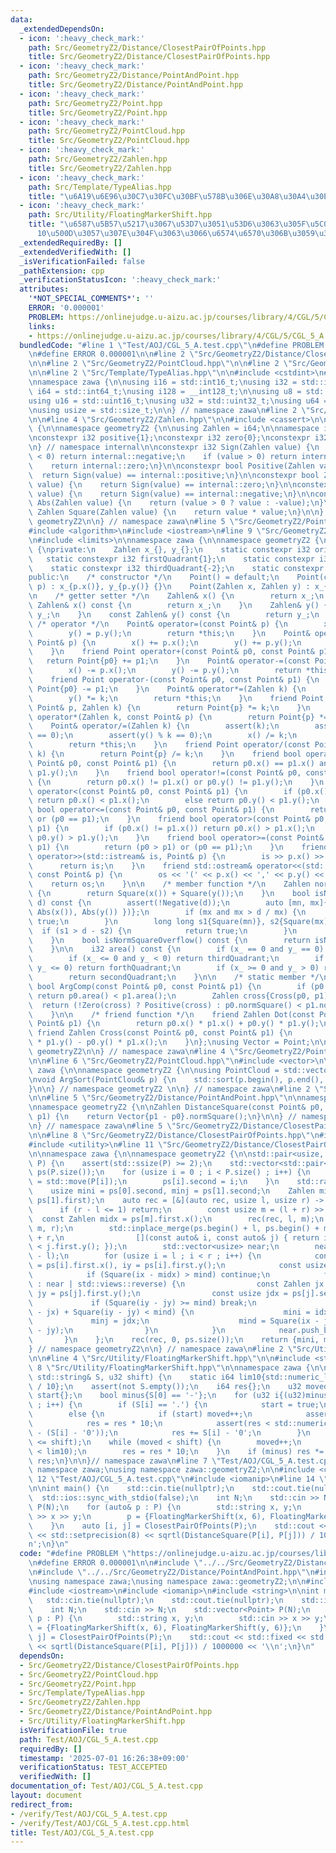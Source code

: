 ```yaml
---
data:
  _extendedDependsOn:
  - icon: ':heavy_check_mark:'
    path: Src/GeometryZ2/Distance/ClosestPairOfPoints.hpp
    title: Src/GeometryZ2/Distance/ClosestPairOfPoints.hpp
  - icon: ':heavy_check_mark:'
    path: Src/GeometryZ2/Distance/PointAndPoint.hpp
    title: Src/GeometryZ2/Distance/PointAndPoint.hpp
  - icon: ':heavy_check_mark:'
    path: Src/GeometryZ2/Point.hpp
    title: Src/GeometryZ2/Point.hpp
  - icon: ':heavy_check_mark:'
    path: Src/GeometryZ2/PointCloud.hpp
    title: Src/GeometryZ2/PointCloud.hpp
  - icon: ':heavy_check_mark:'
    path: Src/GeometryZ2/Zahlen.hpp
    title: Src/GeometryZ2/Zahlen.hpp
  - icon: ':heavy_check_mark:'
    path: Src/Template/TypeAlias.hpp
    title: "\u6A19\u6E96\u30C7\u30FC\u30BF\u578B\u306E\u30A8\u30A4\u30EA\u30A2\u30B9"
  - icon: ':heavy_check_mark:'
    path: Src/Utility/FloatingMarkerShift.hpp
    title: "\u6587\u5B57\u5217\u3067\u53D7\u3051\u53D6\u3063\u305F\u5C0F\u6570\u3092\
      10\u500D\u3057\u307E\u304F\u3063\u3066\u6574\u6570\u306B\u3059\u308B\u3084\u3064"
  _extendedRequiredBy: []
  _extendedVerifiedWith: []
  _isVerificationFailed: false
  _pathExtension: cpp
  _verificationStatusIcon: ':heavy_check_mark:'
  attributes:
    '*NOT_SPECIAL_COMMENTS*': ''
    ERROR: '0.000001'
    PROBLEM: https://onlinejudge.u-aizu.ac.jp/courses/library/4/CGL/5/CGL_5_A
    links:
    - https://onlinejudge.u-aizu.ac.jp/courses/library/4/CGL/5/CGL_5_A
  bundledCode: "#line 1 \"Test/AOJ/CGL_5_A.test.cpp\"\n#define PROBLEM \"https://onlinejudge.u-aizu.ac.jp/courses/library/4/CGL/5/CGL_5_A\"\
    \n#define ERROR 0.000001\n\n#line 2 \"Src/GeometryZ2/Distance/ClosestPairOfPoints.hpp\"\
    \n\n#line 2 \"Src/GeometryZ2/PointCloud.hpp\"\n\n#line 2 \"Src/GeometryZ2/Point.hpp\"\
    \n\n#line 2 \"Src/Template/TypeAlias.hpp\"\n\n#include <cstdint>\n#include <cstddef>\n\
    \nnamespace zawa {\n\nusing i16 = std::int16_t;\nusing i32 = std::int32_t;\nusing\
    \ i64 = std::int64_t;\nusing i128 = __int128_t;\n\nusing u8 = std::uint8_t;\n\
    using u16 = std::uint16_t;\nusing u32 = std::uint32_t;\nusing u64 = std::uint64_t;\n\
    \nusing usize = std::size_t;\n\n} // namespace zawa\n#line 2 \"Src/GeometryZ2/Zahlen.hpp\"\
    \n\n#line 4 \"Src/GeometryZ2/Zahlen.hpp\"\n\n#include <cassert>\n\nnamespace zawa\
    \ {\n\nnamespace geometryZ2 {\n\nusing Zahlen = i64;\n\nnamespace internal {\n\
    \nconstexpr i32 positive{1};\nconstexpr i32 zero{0};\nconstexpr i32 negative{-1};\n\
    \n} // namespace internal\n\nconstexpr i32 Sign(Zahlen value) {\n    if (value\
    \ < 0) return internal::negative;\n    if (value > 0) return internal::positive;\n\
    \    return internal::zero;\n}\n\nconstexpr bool Positive(Zahlen value) {\n  \
    \  return Sign(value) == internal::positive;\n}\n\nconstexpr bool Zero(Zahlen\
    \ value) {\n    return Sign(value) == internal::zero;\n}\n\nconstexpr bool Negative(Zahlen\
    \ value) {\n    return Sign(value) == internal::negative;\n}\n\nconstexpr Zahlen\
    \ Abs(Zahlen value) {\n    return (value > 0 ? value : -value);\n}\n\nconstexpr\
    \ Zahlen Square(Zahlen value) {\n    return value * value;\n}\n\n} // namespace\
    \ geometryZ2\n\n} // namespace zawa\n#line 5 \"Src/GeometryZ2/Point.hpp\"\n\n\
    #include <algorithm>\n#include <iostream>\n#line 9 \"Src/GeometryZ2/Point.hpp\"\
    \n#include <limits>\n\nnamespace zawa {\n\nnamespace geometryZ2 {\n\nclass Point\
    \ {\nprivate:\n    Zahlen x_{}, y_{};\n    static constexpr i32 origin{0};\n \
    \   static constexpr i32 firstQuadrant{1};\n    static constexpr i32 secondQuadrant{2};\n\
    \    static constexpr i32 thirdQuadrant{-2};\n    static constexpr i32 forthQuadrant{-1};\n\
    public:\n    /* constructor */\n    Point() = default;\n    Point(const Point&\
    \ p) : x_{p.x()}, y_{p.y()} {}\n    Point(Zahlen x, Zahlen y) : x_{x}, y_{y} {}\n\
    \n    /* getter setter */\n    Zahlen& x() {\n        return x_;\n    }\n    const\
    \ Zahlen& x() const {\n        return x_;\n    }\n    Zahlen& y() {\n        return\
    \ y_;\n    }\n    const Zahlen& y() const {\n        return y_;\n    }\n\n   \
    \ /* operator */\n    Point& operator=(const Point& p) {\n        x() = p.x();\n\
    \        y() = p.y();\n        return *this;\n    }\n    Point& operator+=(const\
    \ Point& p) {\n        x() += p.x();\n        y() += p.y();\n        return *this;\n\
    \    }\n    friend Point operator+(const Point& p0, const Point& p1) {\n     \
    \   return Point{p0} += p1;\n    }\n    Point& operator-=(const Point& p) {\n\
    \        x() -= p.x();\n        y() -= p.y();\n        return *this;\n    }\n\
    \    friend Point operator-(const Point& p0, const Point& p1) {\n        return\
    \ Point{p0} -= p1;\n    }\n    Point& operator*=(Zahlen k) {\n        x() *= k;\n\
    \        y() *= k;\n        return *this;\n    }\n    friend Point operator*(const\
    \ Point& p, Zahlen k) {\n        return Point{p} *= k;\n    }\n    friend Point\
    \ operator*(Zahlen k, const Point& p) {\n        return Point{p} *= k;\n    }\n\
    \    Point& operator/=(Zahlen k) {\n        assert(k);\n        assert(x() % k\
    \ == 0);\n        assert(y() % k == 0);\n        x() /= k;\n        y() /= k;\n\
    \        return *this;\n    }\n    friend Point operator/(const Point& p, Zahlen\
    \ k) {\n        return Point{p} /= k;\n    }\n    friend bool operator==(const\
    \ Point& p0, const Point& p1) {\n        return p0.x() == p1.x() and p0.y() ==\
    \ p1.y();\n    }\n    friend bool operator!=(const Point& p0, const Point& p1)\
    \ {\n        return p0.x() != p1.x() or p0.y() != p1.y();\n    }\n    friend bool\
    \ operator<(const Point& p0, const Point& p1) {\n        if (p0.x() != p1.x())\
    \ return p0.x() < p1.x();\n        else return p0.y() < p1.y();\n    }\n    friend\
    \ bool operator<=(const Point& p0, const Point& p1) {\n        return (p0 < p1)\
    \ or (p0 == p1);\n    }\n    friend bool operator>(const Point& p0, const Point&\
    \ p1) {\n        if (p0.x() != p1.x()) return p0.x() > p1.x();\n        else return\
    \ p0.y() > p1.y();\n    }\n    friend bool operator>=(const Point& p0, const Point&\
    \ p1) {\n        return (p0 > p1) or (p0 == p1);\n    }\n    friend std::istream&\
    \ operator>>(std::istream& is, Point& p) {\n        is >> p.x() >> p.y();\n  \
    \      return is;\n    }\n    friend std::ostream& operator<<(std::ostream& os,\
    \ const Point& p) {\n        os << '(' << p.x() << ',' << p.y() << ')';\n    \
    \    return os;\n    }\n\n    /* member function */\n    Zahlen normSquare() const\
    \ {\n        return Square(x()) + Square(y());\n    }\n    bool isNormSquareOver(Zahlen\
    \ d) const {\n        assert(!Negative(d));\n        auto [mn, mx]{std::minmax({\
    \ Abs(x()), Abs(y()) })};\n        if (mx and mx > d / mx) {\n            return\
    \ true;\n        }\n        long long s1{Square(mn)}, s2{Square(mx)};\n      \
    \  if (s1 > d - s2) {\n            return true;\n        }\n        return false;\n\
    \    }\n    bool isNormSquareOverflow() const {\n        return isNormSquareOver(std::numeric_limits<Zahlen>::max());\n\
    \    }\n\n    i32 area() const {\n        if (x_ == 0 and y_ == 0) return origin;\n\
    \        if (x_ <= 0 and y_ < 0) return thirdQuadrant;\n        if (x_ > 0 and\
    \ y_ <= 0) return forthQuadrant;\n        if (x_ >= 0 and y_ > 0) return firstQuadrant;\n\
    \        return secondQuadrant;\n    }\n\n    /* static member */\n    static\
    \ bool ArgComp(const Point& p0, const Point& p1) {\n        if (p0.area() != p1.area())\
    \ return p0.area() < p1.area();\n        Zahlen cross{Cross(p0, p1)};\n      \
    \  return (!Zero(cross) ? Positive(cross) : p0.normSquare() < p1.normSquare());\n\
    \    }\n\n    /* friend function */\n    friend Zahlen Dot(const Point& p0, const\
    \ Point& p1) {\n        return p0.x() * p1.x() + p0.y() * p1.y();\n    }\n   \
    \ friend Zahlen Cross(const Point& p0, const Point& p1) {\n        return p0.x()\
    \ * p1.y() - p0.y() * p1.x();\n    }\n};\nusing Vector = Point;\n\n} // namespace\
    \ geometryZ2\n\n} // namespace zawa\n#line 4 \"Src/GeometryZ2/PointCloud.hpp\"\
    \n\n#line 6 \"Src/GeometryZ2/PointCloud.hpp\"\n#include <vector>\n\nnamespace\
    \ zawa {\n\nnamespace geometryZ2 {\n\nusing PointCloud = std::vector<Point>;\n\
    \nvoid ArgSort(PointCloud& p) {\n    std::sort(p.begin(), p.end(), Point::ArgComp);\n\
    }\n\n} // namespace geometryZ2 \n\n} // namespace zawa\n#line 2 \"Src/GeometryZ2/Distance/PointAndPoint.hpp\"\
    \n\n#line 5 \"Src/GeometryZ2/Distance/PointAndPoint.hpp\"\n\nnamespace zawa {\n\
    \nnamespace geometryZ2 {\n\nZahlen DistanceSquare(const Point& p0, const Point&\
    \ p1) {\n    return Vector{p1 - p0}.normSquare();\n}\n\n} // namespace geometryZ2\n\
    \n} // namespace zawa\n#line 5 \"Src/GeometryZ2/Distance/ClosestPairOfPoints.hpp\"\
    \n\n#line 8 \"Src/GeometryZ2/Distance/ClosestPairOfPoints.hpp\"\n#include <ranges>\n\
    #include <utility>\n#line 11 \"Src/GeometryZ2/Distance/ClosestPairOfPoints.hpp\"\
    \n\nnamespace zawa {\n\nnamespace geometryZ2 {\n\nstd::pair<usize, usize> ClosestPairOfPoints(PointCloud\
    \ P) {\n    assert(std::ssize(P) >= 2);\n    std::vector<std::pair<Point, usize>>\
    \ ps(P.size());\n    for (usize i = 0 ; i < P.size() ; i++) {\n        ps[i].first\
    \ = std::move(P[i]);\n        ps[i].second = i;\n    }\n    std::ranges::sort(ps);\n\
    \    usize mini = ps[0].second, minj = ps[1].second;\n    Zahlen mind = DistanceSquare(ps[0].first,\
    \ ps[1].first);\n    auto rec = [&](auto rec, usize l, usize r) -> void {\n  \
    \      if (r - l <= 1) return;\n        const usize m = (l + r) >> 1;\n      \
    \  const Zahlen midx = ps[m].first.x();\n        rec(rec, l, m);\n        rec(rec,\
    \ m, r);\n        std::inplace_merge(ps.begin() + l, ps.begin() + m, ps.begin()\
    \ + r,\n                [](const auto& i, const auto& j) { return i.first.y()\
    \ < j.first.y(); });\n        std::vector<usize> near;\n        near.reserve(r\
    \ - l);\n        for (usize i = l ; i < r ; i++) {\n            const Zahlen ix\
    \ = ps[i].first.x(), iy = ps[i].first.y();\n            const usize idx = ps[i].second;\n\
    \            if (Square(ix - midx) > mind) continue;\n            for (usize j\
    \ : near | std::views::reverse) {\n                const Zahlen jx = ps[j].first.x(),\
    \ jy = ps[j].first.y();\n                const usize jdx = ps[j].second;\n   \
    \             if (Square(iy - jy) >= mind) break;\n                if (Square(ix\
    \ - jx) + Square(iy - jy) < mind) {\n                    mini = idx;\n       \
    \             minj = jdx;\n                    mind = Square(ix - jx) + Square(iy\
    \ - jy);\n                }\n            }\n            near.push_back(i);\n \
    \       }\n    };\n    rec(rec, 0, ps.size());\n    return {mini, minj};\n}\n\n\
    } // namespace geometryZ2\n\n} // namespace zawa\n#line 2 \"Src/Utility/FloatingMarkerShift.hpp\"\
    \n\n#line 4 \"Src/Utility/FloatingMarkerShift.hpp\"\n\n#include <string>\n#line\
    \ 8 \"Src/Utility/FloatingMarkerShift.hpp\"\n\nnamespace zawa {\n\ni64 FloatingMarkerShift(const\
    \ std::string& S, u32 shift) {\n    static i64 lim10{std::numeric_limits<i64>::max()\
    \ / 10};\n    assert(not S.empty());\n    i64 res{};\n    u32 moved{};\n    bool\
    \ start{};\n    bool minus{S[0] == '-'};\n    for (u32 i{(u32)minus} ; i < S.size()\
    \ ; i++) {\n        if (S[i] == '.') {\n            start = true;\n        }\n\
    \        else {\n            if (start) moved++;\n            assert(res < lim10);\n\
    \            res = res * 10;\n            assert(res < std::numeric_limits<i64>::max()\
    \ - (S[i] - '0'));\n            res += S[i] - '0';\n        }\n    }\n    assert(moved\
    \ <= shift);\n    while (moved < shift) {\n        moved++;\n        assert(res\
    \ < lim10);\n        res = res * 10;\n    }\n    if (minus) res *= -1;\n    return\
    \ res;\n}\n\n}// namespace zawa\n#line 7 \"Test/AOJ/CGL_5_A.test.cpp\"\nusing\
    \ namespace zawa;\nusing namespace zawa::geometryZ2;\n\n#include <cmath>\n#line\
    \ 12 \"Test/AOJ/CGL_5_A.test.cpp\"\n#include <iomanip>\n#line 14 \"Test/AOJ/CGL_5_A.test.cpp\"\
    \n\nint main() {\n    std::cin.tie(nullptr);\n    std::cout.tie(nullptr);\n  \
    \  std::ios::sync_with_stdio(false);\n    int N;\n    std::cin >> N;\n    std::vector<Point>\
    \ P(N);\n    for (auto& p : P) {\n        std::string x, y;\n        std::cin\
    \ >> x >> y;\n        p = {FloatingMarkerShift(x, 6), FloatingMarkerShift(y, 6)};\n\
    \    }\n    auto [i, j] = ClosestPairOfPoints(P);\n    std::cout << std::fixed\
    \ << std::setprecision(8) << sqrtl(DistanceSquare(P[i], P[j])) / 1000000 << '\\\
    n';\n}\n"
  code: "#define PROBLEM \"https://onlinejudge.u-aizu.ac.jp/courses/library/4/CGL/5/CGL_5_A\"\
    \n#define ERROR 0.000001\n\n#include \"../../Src/GeometryZ2/Distance/ClosestPairOfPoints.hpp\"\
    \n#include \"../../Src/GeometryZ2/Distance/PointAndPoint.hpp\"\n#include \"../../Src/Utility/FloatingMarkerShift.hpp\"\
    \nusing namespace zawa;\nusing namespace zawa::geometryZ2;\n\n#include <cmath>\n\
    #include <iostream>\n#include <iomanip>\n#include <string>\n\nint main() {\n \
    \   std::cin.tie(nullptr);\n    std::cout.tie(nullptr);\n    std::ios::sync_with_stdio(false);\n\
    \    int N;\n    std::cin >> N;\n    std::vector<Point> P(N);\n    for (auto&\
    \ p : P) {\n        std::string x, y;\n        std::cin >> x >> y;\n        p\
    \ = {FloatingMarkerShift(x, 6), FloatingMarkerShift(y, 6)};\n    }\n    auto [i,\
    \ j] = ClosestPairOfPoints(P);\n    std::cout << std::fixed << std::setprecision(8)\
    \ << sqrtl(DistanceSquare(P[i], P[j])) / 1000000 << '\\n';\n}\n"
  dependsOn:
  - Src/GeometryZ2/Distance/ClosestPairOfPoints.hpp
  - Src/GeometryZ2/PointCloud.hpp
  - Src/GeometryZ2/Point.hpp
  - Src/Template/TypeAlias.hpp
  - Src/GeometryZ2/Zahlen.hpp
  - Src/GeometryZ2/Distance/PointAndPoint.hpp
  - Src/Utility/FloatingMarkerShift.hpp
  isVerificationFile: true
  path: Test/AOJ/CGL_5_A.test.cpp
  requiredBy: []
  timestamp: '2025-07-01 16:26:38+09:00'
  verificationStatus: TEST_ACCEPTED
  verifiedWith: []
documentation_of: Test/AOJ/CGL_5_A.test.cpp
layout: document
redirect_from:
- /verify/Test/AOJ/CGL_5_A.test.cpp
- /verify/Test/AOJ/CGL_5_A.test.cpp.html
title: Test/AOJ/CGL_5_A.test.cpp
---
```

